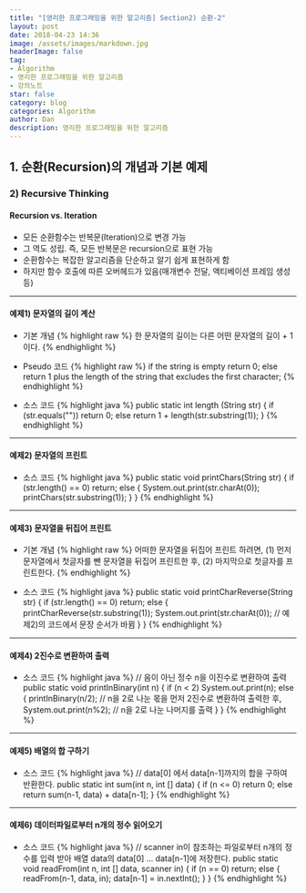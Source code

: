 ```yaml
---
title: "[영리한 프로그래밍을 위한 알고리즘] Section2) 순환-2"
layout: post
date: 2018-04-23 14:36
image: /assets/images/markdown.jpg
headerImage: false
tag:
- Algorithm
- 영리한 프로그래밍을 위한 알고리즘
- 강의노트
star: false
category: blog
categories: Algorithm
author: Dan
description: 영리한 프로그래밍을 위한 알고리즘
---
```


## 1. 순환(Recursion)의 개념과 기본 예제

### 2) Recursive Thinking

#### Recursion vs. Iteration

* 모든 순환함수는 반복문(Iteration)으로 변경 가능
* 그 역도 성립. 즉, 모든 반복문은 recursion으로 표현 가능
* 순환함수는 복잡한 알고리즘을 단순하고 알기 쉽게 표현하게 함
* 하지만 함수 호출에 따른 오버헤드가 있음(매개변수 전달, 액티베이션 프레임 생성 등)

---

#### 예제1) 문자열의 길이 계산

* 기본 개념
{% highlight raw %}
한 문자열의 길이는 다른 어떤 문자열의 길이 + 1 이다.
{% endhighlight %}

* Pseudo 코드
{% highlight raw %}
if the string is empty
  return 0;
else
  return 1 plus the length of the string that
      excludes the first character;
{% endhighlight %}

* 소스 코드
{% highlight java %}
public static int length (String str)
{
  if (str.equals(""))
    return 0;
  else
    return 1 + length(str.substring(1));
}
{% endhighlight %}

---
#### 예제2) 문자열의 프린트

* 소스 코드
{% highlight java %}
public static void printChars(String str)
{
  if (str.length() == 0)
    return;
  else
  {
    System.out.print(str.charAt(0));
    printChars(str.substring(1));
  }
}
{% endhighlight %}

---
#### 예제3) 문자열을 뒤집어 프린트

* 기본 개념
{% highlight raw %}
어떠한 문자열을 뒤집어 프린트 하려면,
(1) 먼저 문자열에서 첫글자를 뺀 문자열을 뒤집어 프린트한 후,
(2) 마지막으로 첫글자를 프린트한다.
{% endhighlight %}

* 소스 코드
{% highlight java %}
public static void printCharReverse(String str)
{
  if (str.length() == 0)
    return;
  else
  {
    printCharReverse(str.substring(1));
    System.out.print(str.charAt(0)); // 예제2)의 코드에서 문장 순서가 바뀜
  }
}
{% endhighlight %}

---
#### 예제4) 2진수로 변환하여 출력

* 소스 코드
{% highlight java %}
// 음이 아닌 정수 n을 이진수로 변환하여 출력
public static void printInBinary(int n)
{
  if (n < 2)
    System.out.print(n);
  else
  {
    printInBinary(n/2); // n을 2로 나눈 몫을 먼저 2진수로 변환하여 출력한 후,
    System.out.print(n%2); // n을 2로 나눈 나머지를 출력
  }
}
{% endhighlight %}

---
#### 예제5) 배열의 합 구하기

* 소스 코드
{% highlight java %}
// data[0] 에서 data[n-1]까지의 합을 구하여 반환한다.
public static int sum(int n, int [] data)
{
  if (n <= 0)
    return 0;
  else
    return sum(n-1, data) + data[n-1];
}
{% endhighlight %}

---
#### 예제6) 데이터파일로부터 n개의 정수 읽어오기

* 소스 코드
{% highlight java %}
// scanner in이 참조하는 파일로부터 n개의 정수를 입력 받아
   배열 data의 data[0] ... data[n-1]에 저장한다.
public static void readFrom(int n, int [] data, scanner in)
{
  if (n == 0)
    return;
 else
{
    readFrom(n-1, data, in);
    data[n-1] = in.nextInt();
}
}
{% endhighlight %}
